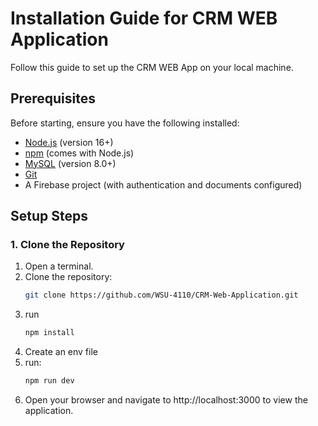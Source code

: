 # Installation Guide for CRM WEB Application

Follow this guide to set up the CRM WEB App on your local machine.

## Prerequisites

Before starting, ensure you have the following installed:

- [Node.js](https://nodejs.org/) (version 16+)
- [npm](https://www.npmjs.com/) (comes with Node.js)
- [MySQL](https://www.mysql.com/) (version 8.0+)
- [Git](https://git-scm.com/)
- A Firebase project (with authentication and documents configured)

## Setup Steps

### 1. Clone the Repository

1. Open a terminal.
2. Clone the repository:
   ```bash
   git clone https://github.com/WSU-4110/CRM-Web-Application.git
   ```
3. run
   ```bash
   npm install
   ```
4. Create an env file
5. run:
   ```bash
   npm run dev
   ```
6. Open your browser and navigate to http://localhost:3000 to view the application.
